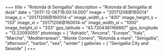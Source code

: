 +++
title = "Rotonda di Senigallia"
description = "Rotonda di Senigallia at dusk"
date = "2017-12-06T16:00:14.000"
image = "20171206@160014"
image_s = "20171206@160014-s"
image_width_s = "400"
image_height_s = "133"
image_xl = "20171206@160014-xl"
image_width_xl = "1000"
image_height_xl = "333"
gps_latitude = "43.7204361166667"
gps_longitude = "13.22093055"
phototags = [ "Adriatic", "Ancona", "Europe", "Italy", "Marche", "Mediterranean", "Monte Conero", "Rotonda a mare", "Senigallia", "afternoon", "harbor", "sea", "winter" ]
galleries = [ "Senigallia City and Seaside" ]
+++
